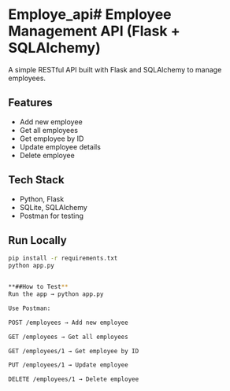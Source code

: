 # Employe_api# Employee Management API (Flask + SQLAlchemy)

A simple RESTful API built with Flask and SQLAlchemy to manage employees.

## Features
- Add new employee
- Get all employees
- Get employee by ID
- Update employee details
- Delete employee

## Tech Stack
- Python, Flask
- SQLite, SQLAlchemy
- Postman for testing

## Run Locally
```bash
pip install -r requirements.txt
python app.py


**##How to Test**
Run the app → python app.py

Use Postman:

POST /employees → Add new employee

GET /employees → Get all employees

GET /employees/1 → Get employee by ID

PUT /employees/1 → Update employee

DELETE /employees/1 → Delete employee
